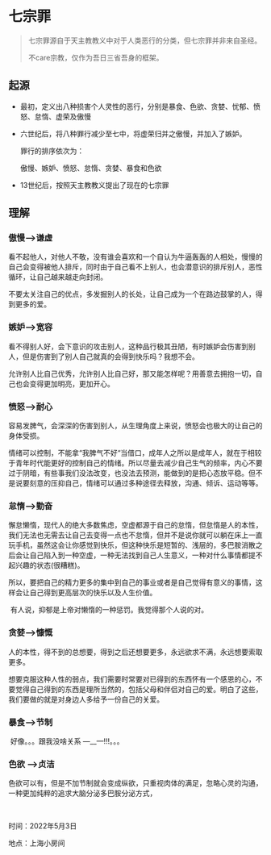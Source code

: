 # 七宗罪

> 七宗罪源自于天主教教义中对于人类恶行的分类，但七宗罪并非来自圣经。
>
> 不care宗教，仅作为吾日三省吾身的框架。

## 起源

- 最初，定义出八种损害个人灵性的恶行，分别是暴食、色欲、贪婪、忧郁、愤怒、怠惰、虚荣及傲慢

- 六世纪后，将八种罪行减少至七中，将虚荣归并之傲慢，并加入了嫉妒。

  罪行的排序依次为：

  傲慢、嫉妒、愤怒、怠惰、贪婪、暴食和色欲

- 13世纪后，按照天主教教义提出了现在的七宗罪

## 理解

### 傲慢-->谦虚

​		看不起他人，对他人不敬，没有谁会喜欢和一个自认为牛逼轰轰的人相处，慢慢的自己会变得被他人排斥，同时由于自己看不上别人，也会潜意识的排斥别人，恶性循环，让自己越来越走向封闭。

​		不要太关注自己的优点，多发掘别人的长处，让自己成为一个在路边鼓掌的人，得到更多的爱。

### 嫉妒-->宽容

​		看不得别人好，会下意识的攻击别人，这种品行极其丑陋，有时嫉妒会伤害到别人，但是伤害到了别人自己就真的会得到快乐吗？我想不会。

​		允许别人比自己优秀，允许别人比自己好，那又能怎样呢？用善意去拥抱一切，自己也会变得更加明亮，更加开心。

### 愤怒-->耐心

​		容易发脾气，会深深的伤害到别人，从生理角度上来说，愤怒会也极大的让自己的身体受损。

​		情绪可以控制，不能拿“我脾气不好“当借口，成年人之所以是成年人，就在于相较于青年时代能更好的控制自己的情绪。所以尽量去减少自己生气的频率，内心不要过于阴暗，有些事我们没法改变，也没法去预测，能做到的是把心态放平稳。但不是说要刻意的压抑自己，情绪可以通过多种途径去释放，沟通、倾诉、运动等等。

### 怠惰-->勤奋

​		懈怠懒惰，现代人的绝大多数焦虑，空虚都源于自己的怠惰，但怠惰是人的本性，我们无法也无需去让自己去变得一点也不怠惰，但并不是说你就可以躺在床上一直玩手机，虽然这会让你感觉到快乐，但这种快乐是短暂的、浅层的，多巴胺消散之后会让自己陷入到一种空虚，一种无法找到自己人生意义，一种对什么事情都提不起兴趣的状态(很糟糕)。

​		所以，要把自己的精力更多的集中到自己的事业或者是自己觉得有意义的事情，这样会让自己得到更高层次的快乐以及人生价值。

​		有人说，抑郁是上帝对懒惰的一种惩罚。我觉得那个人说的对。

### 贪婪-->慷慨

​		人的本性，得不到的总想要，得到之后还想要更多，永远欲求不满，永远想要索取更多。

​		想要克服这种人性的弱点，我们需要时常要对已得到的东西怀有一个感恩的心，不要觉得自己得到的东西是理所当然的，包括父母和伴侣对自己的爱。明白了这些，我们要做的就是对身边人多给予一份自己的关爱。

### 暴食-->节制

​		好像。。。跟我没啥关系 —__—!!!。。。

### 色欲 -->贞洁

​		色欲可以有，但是不加节制就会变成纵欲，只重视肉体的满足，忽略心灵的沟通，一种更加纯粹的追求大脑分泌多巴胺分泌方式，

​		



时间：2022年5月3日

地点：上海小房间